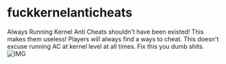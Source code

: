 # fuckkernelanticheats
Always Running Kernel Anti Cheats shouldn't have been existed! This makes them useless! Players will always find a ways to cheat. This doesn't excuse running AC at kernel level at all times. Fix this you dumb shits.
![IMG](https://raw.githubusercontent.com/ny4rlk0/fuckkernelanticheats/refs/heads/main/image.png)
